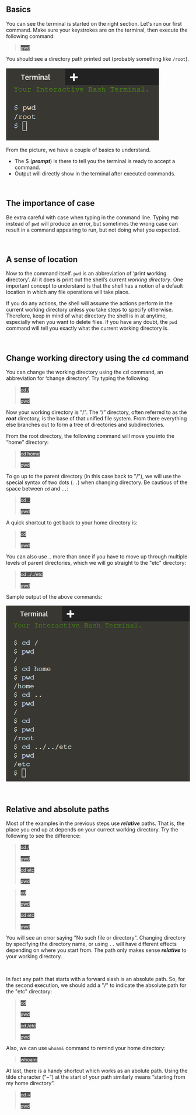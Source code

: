 ## Basics
You can see the terminal is started on the right section. Let's run our first command. Make sure your keystrokes are on the terminal, then execute the following command:
> <span align="left" style="color:#FFF;background:#555;font:Courier New; font-size: 90%;">pwd</span>

You should see a directory path printed out (probably something like `/root`).

![Picture1](./assets/pic1.png)

From the picture, we have a couple of basics to understand. 
- The $ (**_prompt_**) is there to tell you the terminal is ready to accept a command. 
- Output will directly show in the terminal after executed commands.

<br/>

## The importance of case
Be extra careful with case when typing in the command line. Typing `PWD` instead of `pwd` will produce an error, but sometimes the wrong case can result in a command appearing to run, but not doing what you expected.

<br/>

## A sense of location
Now to the command itself. `pwd` is an abbreviation of ‘**p**rint **w**orking **d**irectory’. All it does is print out the shell’s current _working directory_. One important concept to understand is that the shell has a notion of a default location in which any file operations will take place. 

If you do any actions, the shell will assume the actions perform in the current working directory unless you take steps to specify otherwise. Therefore, keep in mind of what directory the shell is in at anytime, especially when you want to delete files. If you have any doubt, the `pwd` command will tell you exactly what the current working directory is.

<br/>

## Change working directory using the `cd` command

You can change the working directory using the cd command, an abbreviation for ‘change directory’. Try typing the following:
> <span align="left" style="color:#FFF;background:#555;font:Courier New; font-size: 90%;">cd /</span>
> 
> <span align="left" style="color:#FFF;background:#555;font:Courier New; font-size: 90%;">pwd</span>


Now your working directory is "/". The “/” directory, often referred to as the **_root_** directory, is the base of that unified file system. From there everything else branches out to form a tree of directories and subdirectories.

From the root directory, the following command will move you into the “home” directory:
> <span align="left" style="color:#FFF;background:#555;font:Courier New; font-size: 90%;">cd home</span>
> 
> <span align="left" style="color:#FFF;background:#555;font:Courier New; font-size: 90%;">pwd</span>

To go up to the parent directory (in this case back to "/"), we will use the special syntax of two dots (`..`) when changing directory. Be cautious of the space between `cd` and `..`:
> <span align="left" style="color:#FFF;background:#555;font:Courier New; font-size: 90%;">cd ..</span>
> 
> <span align="left" style="color:#FFF;background:#555;font:Courier New; font-size: 90%;">pwd</span>

A quick shortcut to get back to your home directory is:
> <span align="left" style="color:#FFF;background:#555;font:Courier New; font-size: 90%;">cd</span>
> 
> <span align="left" style="color:#FFF;background:#555;font:Courier New; font-size: 90%;">pwd</span>

You can also use .. more than once if you have to move up through multiple levels of parent directories, which we will go straight to the "etc" directory:
> <span align="left" style="color:#FFF;background:#555;font:Courier New; font-size: 90%;">cd ../../etc</span>
> 
> <span align="left" style="color:#FFF;background:#555;font:Courier New; font-size: 90%;">pwd</span>

Sample output of the above commands:

![Picture2](./assets/pic2.png)

<br/>

## Relative and absolute paths

Most of the examples in the previous steps use **_relative_** paths. That is, the place you end up at depends on your currect working directory. Try the following to see the difference:
> <span align="left" style="color:#FFF;background:#555;font:Courier New; font-size: 90%;">cd /</span>
> 
> <span align="left" style="color:#FFF;background:#555;font:Courier New; font-size: 90%;">pwd</span>
> 
> <span align="left" style="color:#FFF;background:#555;font:Courier New; font-size: 90%;">cd etc</span>
> 
> <span align="left" style="color:#FFF;background:#555;font:Courier New; font-size: 90%;">pwd</span>

> <span align="left" style="color:#FFF;background:#555;font:Courier New; font-size: 90%;">cd</span>
> 
> <span align="left" style="color:#FFF;background:#555;font:Courier New; font-size: 90%;">pwd</span>
> 
> <span align="left" style="color:#FFF;background:#555;font:Courier New; font-size: 90%;">cd etc</span>
> 
> <span align="left" style="color:#FFF;background:#555;font:Courier New; font-size: 90%;">pwd</span>

You will see an error saying "No such file or directory". Changing directory by specifying the directory name, or using `..` will have different effects depending on where you start from. The path only makes sense **_relative_** to your working directory.

<br/>

In fact any path that starts with a forward slash is an absolute path. So, for the second execution, we should add a "/" to indicate the absolute path for the "etc" directory:
> <span align="left" style="color:#FFF;background:#555;font:Courier New; font-size: 90%;">cd</span>
> 
> <span align="left" style="color:#FFF;background:#555;font:Courier New; font-size: 90%;">pwd</span>
> 
> <span align="left" style="color:#FFF;background:#555;font:Courier New; font-size: 90%;">cd /etc</span>
> 
> <span align="left" style="color:#FFF;background:#555;font:Courier New; font-size: 90%;">pwd</span>


Also, we can use `whoami` command to remind your home directory:
> <span align="left" style="color:#FFF;background:#555;font:Courier New; font-size: 90%;">whoami</span>

At last, there is a handy shortcut which works as an abolute path. Using the tilde character (”~”) at the start of your path similarly means “starting from my home directory”.
> <span align="left" style="color:#FFF;background:#555;font:Courier New; font-size: 90%;">cd ~</span>
> 
> <span align="left" style="color:#FFF;background:#555;font:Courier New; font-size: 90%;">pwd</span>

<br/>
